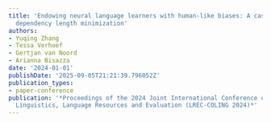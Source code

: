 ```yaml
---
title: 'Endowing neural language learners with human-like biases: A case study on
  dependency length minimization'
authors:
- Yuqing Zhang
- Tessa Verhoef
- Gertjan van Noord
- Arianna Bisazza
date: '2024-01-01'
publishDate: '2025-09-05T21:21:39.796052Z'
publication_types:
- paper-conference
publication: '*Proceedings of the 2024 Joint International Conference on Computational
  Linguistics, Language Resources and Evaluation (LREC-COLING 2024)*'
---
```

